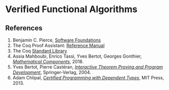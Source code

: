 # Verified Functional Algorithms

##  References
1. Benjamin C. Pierce, [Software Foundations](http://www.cis.upenn.edu/~bcpierce/sf)
1. The Coq Proof Assistant: [Reference Manual](https://coq.inria.fr/distrib/current/refman)
1. The Coq [Standard Library](https://coq.inria.fr/distrib/current/stdlib/)
1. Assia Mahboubi, Enrico Tassi, Yves Bertot, Georges Gonthier, _[Mathematical Components](https://math-comp.github.io/mcb/)_, 2018.
1. Yves Bertot, Pierre Castéran, _[Interactive Theorem Proving and Program Development](http://www.labri.fr/perso/casteran/CoqArt)_, Springer-Verlag, 2004.
1. Adam Chlipal, _[Certified Programming with Dependent Types](http://adam.chlipala.net/cpdt)_, MIT Press, 2013.
